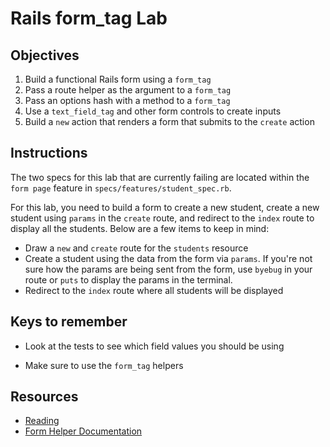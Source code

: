 # Rails form_tag Lab

## Objectives

1. Build a functional Rails form using a `form_tag`
2. Pass a route helper as the argument to a `form_tag`
3. Pass an options hash with a method to a `form_tag`
4. Use a `text_field_tag` and other form controls to create inputs
5. Build a `new` action that renders a form that submits to the `create` action

## Instructions

The two specs for this lab that are currently failing are located within the
`form page` feature in `specs/features/student_spec.rb`.

For this lab, you need to build a form to create a new student, create a new
student using `params` in the `create` route, and redirect to the `index` route
to display all the students. Below are a few items to keep in mind:

- Draw a `new` and `create` route for the `students` resource
- Create a student using the data from the form via `params`. If you're not sure
  how the params are being sent from the form, use `byebug` in your route or
  `puts` to display the params in the terminal.
- Redirect to the `index` route where all students will be displayed

## Keys to remember

- Look at the tests to see which field values you should be using

- Make sure to use the `form_tag` helpers

## Resources

- [Reading](https://github.com/learn-co-curriculum/rails-form_tag-readme)
- [Form Helper Documentation](http://api.rubyonrails.org/classes/ActionView/Helpers/FormTagHelper.html)
